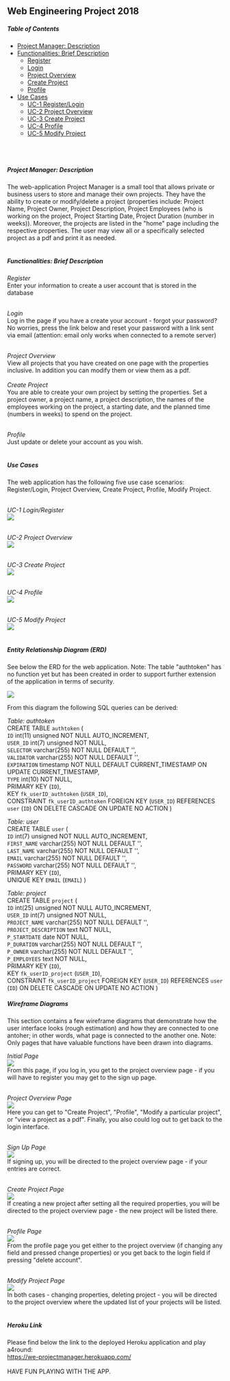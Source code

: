 ## Web Engineering Project 2018

##### Table of Contents
- [Project Manager: Description](#project-manager-description)
- [Functionalities: Brief Description](#functionalities-brief-description)
    - [Register](#register)
    - [Login](#login)
    - [Project Overview](#project-overview)
    - [Create Project](#create-project)
    - [Profile](#profile)
- [Use Cases](#use-cases)
    - [UC-1 Register/Login](#uc-1-register-login)
    - [UC-2 Project Overview](#uc-2-project-overview)
    - [UC-3 Create Project](#uc-3-create-project)
    - [UC-4 Profile](#uc-4-profile)
    - [UC-5 Modify Project](#uc-5-modify-project)   

<br>
<br>

##### Project Manager: Description
The web-application Project Manager is a small tool that allows private or business users to
store and manage their own projects. They have the ability to create or modify/delete a project 
(properties include: Project Name, Project Owner, Project Description, Project Employees (who is
working on the project, Project Starting Date, Project Duration (number in weeks)). Moreover, the
projects are listed in the "home" page including the respective properties. The user may view all
or a specifically selected project as a pdf and print it as needed.
<br>
<br>

##### Functionalities: Brief Description
_Register_
<br>
Enter your information to create a user account that is stored in the database
<br>
<br>

_Login_
<br>
Log in the page if you have a create your account - forgot your password? No worries, press the link
below and reset your password with a link sent via email (attention: email only works when connected
to a remote server)
<br>
<br>

_Project Overview_
<br>
View all projects that you have created on one page with the properties inclusive. In addition
you can modify them or view them as a pdf.
<br>
<br>
_Create Project_
<br>
You are able to create your own project by setting the properties. Set a project owner, a project
name, a project description, the names of the employees working on the project, a starting date, and
the planned time (numbers in weeks) to spend on the project.
<br>
<br>

_Profile_
<br>
Just update or delete your account as you wish.
<br>
<br>

##### Use Cases
The web application has the following five use case scenarios: Register/Login, Project Overview, 
Create Project, Profile, Modify Project.
<br>
<br>

_UC-1 Login/Register_
<br>
![](modelling/usecases/UC-1_Login_Register.png)
<br>
<br>

_UC-2 Project Overview_
<br>
![](modelling/usecases/UC-2_ProjectOverview.png)
<br>
<br>

_UC-3 Create Project_
<br>
![](modelling/usecases/UC-3_CreateProject.png)
<br>
<br>

_UC-4 Profile_
<br>
![](modelling/usecases/UC-4_Profile.png)
<br>
<br>

_UC-5 Modify Project_
<br>
![](modelling/usecases/UC-5_ModifyProject.png)
<br>
<br>

##### Entity Relationship Diagram (ERD)
See below the ERD for the web application. Note: The table "authtoken" has no function yet but has
been created in order to support further extension of the application in terms of security.

![](modelling/erd/ERD_WE_PM.png)
<br>

From this diagram the following SQL queries can be derived:
<br>

_Table: authtoken_
<br>
CREATE TABLE `authtoken` (<br>
  `ID` int(11) unsigned NOT NULL AUTO_INCREMENT,<br>
  `USER_ID` int(7) unsigned NOT NULL,<br>
  `SELECTOR` varchar(255) NOT NULL DEFAULT '',<br>
  `VALIDATOR` varchar(255) NOT NULL DEFAULT '',<br>
  `EXPIRATION` timestamp NOT NULL DEFAULT CURRENT_TIMESTAMP ON UPDATE CURRENT_TIMESTAMP,<br>
  `TYPE` int(10) NOT NULL,<br>
  PRIMARY KEY (`ID`),<br>
  KEY `fk_userID_authtoken` (`USER_ID`),<br>
  CONSTRAINT `fk_userID_authtoken` FOREIGN KEY (`USER_ID`) REFERENCES `user` (`ID`) 
  ON DELETE CASCADE ON UPDATE NO ACTION
)<br>

_Table: user_
<br>
CREATE TABLE `user` (<br>
  `ID` int(7) unsigned NOT NULL AUTO_INCREMENT,<br>
  `FIRST_NAME` varchar(255) NOT NULL DEFAULT '',<br>
  `LAST_NAME` varchar(255) NOT NULL DEFAULT '',<br>
  `EMAIL` varchar(255) NOT NULL DEFAULT '',<br>
  `PASSWORD` varchar(255) NOT NULL DEFAULT '',<br>
  PRIMARY KEY (`ID`),<br>
  UNIQUE KEY `EMAIL` (`EMAIL`)
)<br>

_Table: project_
<br>
CREATE TABLE `project` (<br>
  `ID` int(25) unsigned NOT NULL AUTO_INCREMENT,<br>
  `USER_ID` int(7) unsigned NOT NULL,<br>
  `PROJECT_NAME` varchar(255) NOT NULL DEFAULT '',<br>
  `PROJECT_DESCRIPTION` text NOT NULL,<br>
  `P_STARTDATE` date NOT NULL,<br>
  `P_DURATION` varchar(255) NOT NULL DEFAULT '',<br>
  `P_OWNER` varchar(255) NOT NULL DEFAULT '',<br>
  `P_EMPLOYEES` text NOT NULL,<br>
  PRIMARY KEY (`ID`),<br>
  KEY `fk_userID_project` (`USER_ID`),<br>
  CONSTRAINT `fk_userID_project` FOREIGN KEY (`USER_ID`) REFERENCES `user` (`ID`) 
  ON DELETE CASCADE ON UPDATE NO ACTION
)<br>

##### Wireframe Diagrams
This section contains a few wireframe diagrams that demonstrate how the user interface looks (rough
estimation) and how they are connected to one antoher; in other words, what page is connected to
the another one. Note: Only pages that have valuable functions have been drawn into diagrams.
<br>

_Initial Page_
<br>
![](modelling/wireframe/Login-Page.png)
<br>
From this page, if you log in, you get to the project overview page - if you will have to register
you may get to the sign up page.
<br>
<br>

_Project Overview Page_
<br>
![](modelling/wireframe/ProjectOverview-Page.png)
<br>
Here you can get to "Create Project", "Profile", "Modify a particular project", or "view a project
as a pdf". Finally, you also could log out to get back to the login interface.
<br>
<br>

_Sign Up Page_
<br>
![](modelling/wireframe/Signup-Page.png)
<br>
If signing up, you will be directed to the project overview page - if your entries are correct.
<br>
<br>

_Create Project Page_
<br>
![](modelling/wireframe/CreateProject-Page.png)
<br>
If creating a new project after setting all the required properties, you will be directed to the
project overview page - the new project will be listed there.
<br>
<br>

_Profile Page_
<br>
![](modelling/wireframe/Profile-Page.png)
<br>
From the profile page you get either to the project overview (if changing any field and pressed
change properties) or you get back to the login field if pressing "delete account".
<br>
<br>

_Modify Project Page_
<br>
![](modelling/wireframe/ModifyProject-Page.png)
<br>
In both cases - changing properties, deleting project - you will be directed to the project overview
where the updated list of your projects will be listed.
<br>
<br>

##### Heroku Link
Please find below the link to the deployed Heroku application and play a4round:
<br>
https://we-projectmanager.herokuapp.com/
<br>
<br>
HAVE FUN PLAYING WITH THE APP.